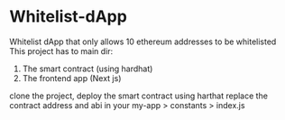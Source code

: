 # Whitelist-dApp
Whitelist dApp that only allows 10 ethereum addresses to be whitelisted
This project has to main dir:
1. The smart contract (using hardhat)
2. The frontend app (Next js)

clone the project,
deploy the smart contract using harthat
replace the contract address and abi in your my-app > constants > index.js

